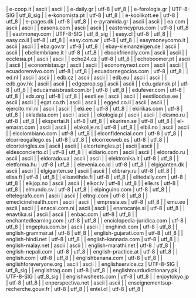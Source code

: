 | e-coop.it | ascii | ascii |
| e-daily.gr | utf-8 | utf_8 |
| e-forologia.gr | UTF-8-SIG | utf_8_sig |
| e-konomista.pt | utf-8 | utf_8 |
| e-koolikott.ee | utf-8 | utf_8 |
| e-pages.dk | utf-8 | utf_8 |
| e-pyramida.gr | ascii | ascii |
| ea.com | ascii | ascii |
| easons.com | ascii | ascii |
| easterncyprus.com | utf-8 | utf_8 |
| eastmoney.com | UTF-8-SIG | utf_8_sig |
| easy.cl | utf-8 | utf_8 |
| easy.co.il | utf-8 | utf_8 |
| easy.com.ar | utf-8 | utf_8 |
| easymoneycomo.it | ascii | ascii |
| eba.gov.tr | utf-8 | utf_8 |
| ebay-kleinanzeigen.de | ascii | ascii |
| ebellembriane.it | utf-8 | utf_8 |
| ebookfriendly.com | ascii | ascii |
| ecclesia.pt | ascii | ascii |
| echo24.cz | utf-8 | utf_8 |
| echoboomer.pt | ascii | ascii |
| economistas.gr | ascii | ascii |
| economynext.com | ascii | ascii |
| ecuadorenvivo.com | utf-8 | utf_8 |
| ecuadornegocios.com | utf-8 | utf_8 |
| ed.nl | ascii | ascii |
| edb.cz | ascii | ascii |
| edb.eu | ascii | ascii |
| edb.gov.hk | ascii | ascii |
| edgeprop.sg | ascii | ascii |
| edu.gdansk.pl | utf-8 | utf_8 |
| educamaisbrasil.com.br | utf-8 | utf_8 |
| edufever.com | utf-8 | utf_8 |
| edx.org | utf-8 | utf_8 |
| eesti.ee | ascii | ascii |
| eestiloodus.ee | ascii | ascii |
| egat.co.th | ascii | ascii |
| egged.co.il | ascii | ascii |
| ejercito.mil.ni | ascii | ascii |
| eki.ee | utf-8 | utf_8 |
| ekirikas.com | utf-8 | utf_8 |
| ekladata.com | ascii | ascii |
| ekologia.pl | ascii | ascii |
| eksmo.ru | utf-8 | utf_8 |
| ekspertai.lt | utf-8 | utf_8 |
| ekuriren.se | utf-8 | utf_8 |
| el-emarat.com | ascii | ascii |
| elakolije.rs | utf-8 | utf_8 |
| elbil.no | ascii | ascii |
| elcolombiano.com | utf-8 | utf_8 |
| elconfidencial.com | utf-8 | utf_8 |
| elcorreogallego.es | utf-8 | utf_8 |
| elcorreoweb.es | utf-8 | utf_8 |
| elcorteingles.es | ascii | ascii |
| elcorteingles.pt | ascii | ascii |
| eldesconcierto.cl | utf-8 | utf_8 |
| eldiario.com | ascii | ascii |
| eldorado.ru | ascii | ascii |
| eldorado.ua | ascii | ascii |
| elektronika.lt | utf-8 | utf_8 |
| eletforma.hu | utf-8 | utf_8 |
| elevenia.co.id | utf-8 | utf_8 |
| elgiganten.dk | ascii | ascii |
| elgiganten.se | ascii | ascii |
| elibrary.ru | utf-8 | utf_8 |
| elisa.fi | utf-8 | utf_8 |
| elisaviihde.fi | utf-8 | utf_8 |
| elitedaily.com | utf-8 | utf_8 |
| elkjop.no | ascii | ascii |
| elkor.lv | utf-8 | utf_8 |
| elle.rs | utf-8 | utf_8 |
| elmundo.sv | utf-8 | utf_8 |
| elpinguino.com | utf-8 | utf_8 |
| eltelegrafo.com | ascii | ascii |
| eltngl.com | utf-8 | utf_8 |
| emedicinehealth.com | ascii | ascii |
| empresia.es | utf-8 | utf_8 |
| emu.ee | ascii | ascii |
| enacal.com.ni | ascii | ascii |
| enarocanje.si | utf-8 | utf_8 |
| enavtika.si | ascii | ascii |
| enbac.com | utf-8 | utf_8 |
| enchantedlearning.com | utf-8 | utf_8 |
| enciclopedia-juridica.com | utf-8 | utf_8 |
| engeplus.com.br | ascii | ascii |
| enghindi.com | utf-8 | utf_8 |
| english-grammar.at | utf-8 | utf_8 |
| english-gujarati.com | utf-8 | utf_8 |
| english-hindi.net | utf-8 | utf_8 |
| english-kannada.com | utf-8 | utf_8 |
| english-malay.net | ascii | ascii |
| english-marathi.net | utf-8 | utf_8 |
| english-nepali.com | utf-8 | utf_8 |
| english-practice.at | utf-8 | utf_8 |
| english.com | utf-8 | utf_8 |
| englishbanana.com | utf-8 | utf_8 |
| englishforeveryone.org | ascii | ascii |
| englishservice.cz | UTF-8-SIG | utf_8_sig |
| englishtag.com | utf-8 | utf_8 |
| englishtourdudictionary.pk | UTF-8-SIG | utf_8_sig |
| englishwsheets.com | utf-8 | utf_8 |
| enjoytokyo.jp | utf-8 | utf_8 |
| enperspectiva.net | ascii | ascii |
| enseignementsup-recherche.gouv.fr | utf-8 | utf_8 |
| entel.cl | utf-8 | utf_8 |
